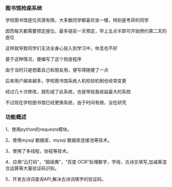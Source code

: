 ###  图书馆抢座系统

学校图书馆座位资源有限，大多数同学都喜欢坐一楼，特别是考研的同学

因而每天都需要预定座位，最多提前一天预定，早上五点半即可开始预约第二天的座位

这样就导致同学们无法全身心投入到学习中，休息也不好

基于这种情况，便编写了这个抢座程序

由于当时只是想着自己和朋友用，便写得随便了一点

后来用户越来越多，学校图书馆系统人机校验机制也经常变更

经过几十次修改，就形成了此系统，也是带给我收益最大的系统

不过现在学校图书馆已经更换系统，由于时间有限，没在研究


### 功能概述

1、使用python的requests模块。

2、使用mysql 数据库，mysql 数据库连接池等技术。

3、使用了多线程，协程等技术。

4、应用“云打码”，“超级鹰”，“百度 OCR”处理数字，字母，古诗文填写,加减乘混合运算等大量验证码识别。

5、开发古诗词查询API,解决古诗词填字的验证码。

